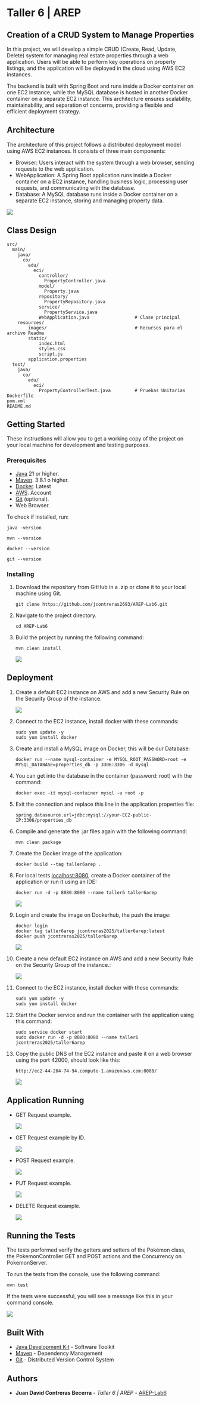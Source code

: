 # Taller 6 | AREP

## Creation of a CRUD System to Manage Properties

In this project, we will develop a simple CRUD (Create, Read, Update, Delete) system for managing real estate properties through a web application. Users will be able to perform key operations on property listings, and the application will be deployed in the cloud using AWS EC2 instances.

The backend is built with Spring Boot and runs inside a Docker container on one EC2 instance, while the MySQL database is hosted in another Docker container on a separate EC2 instance. This architecture ensures scalability, maintainability, and separation of concerns, providing a flexible and efficient deployment strategy.

## Architecture

The architecture of this project follows a distributed deployment model using AWS EC2 instances. It consists of three main components:

- Browser: Users interact with the system through a web browser, sending requests to the web application.
- WebApplication: A Spring Boot application runs inside a Docker container on a EC2 instance, handling business logic, processing user requests, and communicating with the database.
- Database: A MySQL database runs inside a Docker container on a separate EC2 instance, storing and managing property data.

![](src/main/resources/images/architecture.png)

## Class Design

```
src/
  main/
    java/
      co/
        edu/
          eci/
            controller/
              PropertyController.java
            model/
              Property.java
            repository/
              PropertyRepository.java
            service/
              PropertyService.java
            WebApplication.java                 # Clase principal
    resources/
        images/                                 # Recursos para el archivo Readme
        static/            
            index.html
            styles.css
            script.js
        application.properties
  test/
    java/
      co/
        edu/
          eci/
            PropertyControllerTest.java         # Pruebas Unitarias
Dockerfile
pom.xml
README.md
```

## Getting Started

These instructions will allow you to get a working copy of the project on your local machine for development and testing purposes.

### Prerequisites

- [Java](https://www.oracle.com/co/java/technologies/downloads/) 21 or higher.
- [Maven](https://maven.apache.org/download.cgi). 3.8.1 o higher.
- [Docker](https://www.docker.com/products/docker-desktop/). Latest
- [AWS](https://aws.amazon.com/). Account
- [Git](https://git-scm.com/downloads) (optional).
- Web Browser.

To check if installed, run:

```
java -version
```
```
mvn --version
```
```
docker --version
```
```
git --version
```

### Installing

1. Download the repository from GitHub in a .zip or clone it to your local machine using Git.

    ```
    git clone https://github.com/jcontreras2693/AREP-Lab6.git
    ```

2. Navigate to the project directory.

    ```
    cd AREP-Lab6
    ```

3. Build the project by running the following command:

    ```
    mvn clean install
    ```

   ![](src/main/resources/images/succes.png)

## Deployment

1. Create a default EC2 instance on AWS and add a new Security Rule on the Security Group of the instance.

   ![](src/main/resources/images/security-db.png)

2. Connect to the EC2 instance, install docker with these commands:

    ```
    sudo yum update -y
    sudo yum install docker
    ```

3. Create and install a MySQL image on Docker, this will be our Database:

    ```
    docker run --name mysql-container -e MYSQL_ROOT_PASSWORD=root -e MYSQL_DATABASE=properties_db -p 3306:3306 -d mysql
    ```

4. You can get into the database in the container (password: root) with the command:

    ```
    docker exec -it mysql-container mysql -u root -p
    ```

5. Exit the connection and replace this line in the application.properties file:

    ```
    spring.datasource.url=jdbc:mysql://your-EC2-public-IP:3306/properties_db
    ```

6. Compile and generate the .jar files again with the following command:

    ```
    mvn clean package
    ```

7. Create the Docker image of the application:

    ```
    docker build --tag taller6arep .
    ```

8. For local tests [localhost:8080](http://localhost:8080/), create a Docker container of the application or run it using an IDE:

    ```
    docker run -d -p 8080:8080 --name taller6 taller6arep
    ```

   ![](src/main/resources/images/local-homepage.png)

9. Login and create the image on Dockerhub, the push the image:

    ```
    docker login
    docker tag taller6arep jcontreras2025/taller6arep:latest
    docker push jcontreras2025/taller6arep
    ```

   ![](src/main/resources/images/docker-hub.png)

10. Create a new default EC2 instance on AWS and add a new Security Rule on the Security Group of the instance.:

    ![](src/main/resources/images/security-app.png)

11. Connect to the EC2 instance, install docker with these commands:

    ```
    sudo yum update -y
    sudo yum install docker
    ```

12. Start the Docker service and run the container with the application using this command:

    ```
    sudo service docker start
    sudo docker run -d -p 8080:8080 --name taller6 jcontreras2025/taller6arep
    ```

13. Copy the public DNS of the EC2 instance and paste it on a web browser using the port 42000, should look like this:

    ```
    http://ec2-44-204-74-94.compute-1.amazonaws.com:8080/
    ```

    ![](src/main/resources/images/homepage.png)


## Application Running

- GET Request example.

  ![](src/main/resources/images/get.png)

- GET Request example by ID.

  ![](src/main/resources/images/getid.png)

- POST Request example.

  ![](src/main/resources/images/post.png)

- PUT Request example.

  ![](src/main/resources/images/put.png)

- DELETE Request example.

  ![](src/main/resources/images/delete.png)

## Running the Tests

The tests performed verify the getters and setters of the Pokémon class, the PokemonController GET and POST actions and the Concurrency on PokemonServer.

To run the tests from the console, use the following command:

```
mvn test
```

If the tests were successful, you will see a message like this in your command console.

![](src/main/resources/images/tests.png)

## Built With

* [Java Development Kit](https://www.oracle.com/co/java/technologies/downloads/) - Software Toolkit
* [Maven](https://maven.apache.org/) - Dependency Management
* [Git](https://git-scm.com/) - Distributed Version Control System

## Authors

* **Juan David Contreras Becerra** - *Taller 6 | AREP* - [AREP-Lab6](https://github.com/jcontreras2693/AREP-Lab6.git)